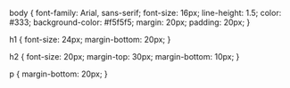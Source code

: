 body {
  font-family: Arial, sans-serif;
  font-size: 16px;
  line-height: 1.5;
  color: #333;
  background-color: #f5f5f5;
  margin: 20px;
  padding: 20px;
}

h1 {
  font-size: 24px;
  margin-bottom: 20px;
}

h2 {
  font-size: 20px;
  margin-top: 30px;
  margin-bottom: 10px;
}

p {
  margin-bottom: 20px;
}
